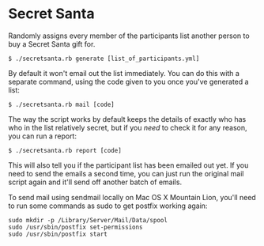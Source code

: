 Secret Santa
============

Randomly assigns every member of the participants list another person to buy a Secret Santa gift for.

    $ ./secretsanta.rb generate [list_of_participants.yml]
    
By default it won't email out the list immediately. You can do this with a separate command, using the code given to you once you've generated a list:

    $ ./secretsanta.rb mail [code]
    
The way the script works by default keeps the details of exactly who has who in the list relatively secret, but if you *need* to check it for any reason, you can run a report:

    $ ./secretsanta.rb report [code]
    
This will also tell you if the participant list has been emailed out yet. If you need to send the emails a second time, you can just run the original mail script again and it'll send off another batch of emails.
  
To send mail using sendmail locally on Mac OS X Mountain Lion, you'll need to run some commands as sudo to get postfix working again:

    sudo mkdir -p /Library/Server/Mail/Data/spool
    sudo /usr/sbin/postfix set-permissions
    sudo /usr/sbin/postfix start